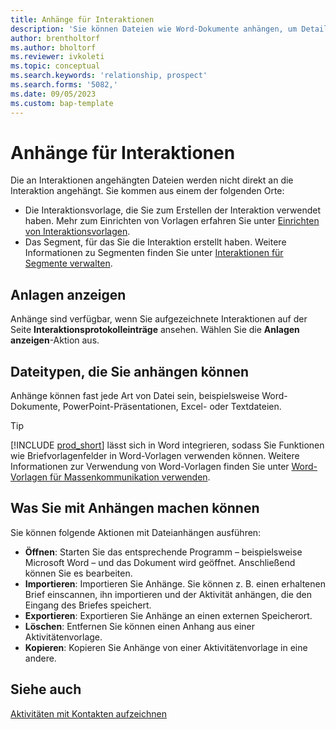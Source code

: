 ```yaml
---
title: Anhänge für Interaktionen
description: 'Sie können Dateien wie Word-Dokumente anhängen, um Details zu einer Interaktion hinzuzufügen.'
author: brentholtorf
ms.author: bholtorf
ms.reviewer: ivkoleti
ms.topic: conceptual
ms.search.keywords: 'relationship, prospect'
ms.search.forms: '5082,'
ms.date: 09/05/2023
ms.custom: bap-template
---
```

# <a name="attachments-for-interactions"></a>Anhänge für Interaktionen

Die an Interaktionen angehängten Dateien werden nicht direkt an die Interaktion angehängt. Sie kommen aus einem der folgenden Orte:

* Die Interaktionsvorlage, die Sie zum Erstellen der Interaktion verwendet haben. Mehr zum Einrichten von Vorlagen erfahren Sie unter [Einrichten von Interaktionsvorlagen](marketing-interactions.md#set-up-interaction-templates).
* Das Segment, für das Sie die Interaktion erstellt haben. Weitere Informationen zu Segmenten finden Sie unter [Interaktionen für Segmente verwalten](marketing-interaction-segments.md).

## <a name="view-attachments"></a>Anlagen anzeigen

Anhänge sind verfügbar, wenn Sie aufgezeichnete Interaktionen auf der Seite **Interaktionsprotokolleinträge** ansehen. Wählen Sie die **Anlagen anzeigen**-Aktion aus.

## <a name="types-of-files-you-can-attach"></a>Dateitypen, die Sie anhängen können

Anhänge können fast jede Art von Datei sein, beispielsweise Word-Dokumente, PowerPoint-Präsentationen, Excel- oder Textdateien.

> [!TIP]
> [!INCLUDE [prod_short](includes/prod_short.md)] lässt sich in Word integrieren, sodass Sie Funktionen wie Briefvorlagenfelder in Word-Vorlagen verwenden können. Weitere Informationen zur Verwendung von Word-Vorlagen finden Sie unter [Word-Vorlagen für Massenkommunikation verwenden](ui-mail-merge.md).

## <a name="what-you-can-do-with-attachments"></a>Was Sie mit Anhängen machen können

Sie können folgende Aktionen mit Dateianhängen ausführen:

* **Öffnen**: Starten Sie das entsprechende Programm – beispielsweise Microsoft Word – und das Dokument wird geöffnet. Anschließend können Sie es bearbeiten.
* **Importieren**: Importieren Sie Anhänge. Sie können z. B. einen erhaltenen Brief einscannen, ihn importieren und der Aktivität anhängen, die den Eingang des Briefes speichert.
* **Exportieren**: Exportieren Sie Anhänge an einen externen Speicherort.
* **Löschen**: Entfernen Sie können einen Anhang aus einer Aktivitätenvorlage.
* **Kopieren**: Kopieren Sie Anhänge von einer Aktivitätenvorlage in eine andere.

## <a name="see-also"></a>Siehe auch

[Aktivitäten mit Kontakten aufzeichnen](marketing-interactions.md)  
